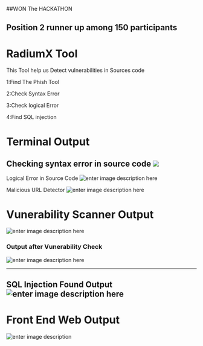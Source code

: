 ##WON The HACKATHON 
## Position 2 runner up among 150 participants
# RadiumX Tool 

This Tool help us Detect vulnerabilities in Sources code

1:Find The Phish Tool

2:Check Syntax Error

3:Check logical Error

4:Find SQL injection

# Terminal Output
Checking syntax error in source code
![](https://res.cloudinary.com/dtbikpook/image/upload/v1679464965/SyntaxErrorOutput_lxgwwh.png)
-----
Logical Error in Source Code
![enter image description here](https://res.cloudinary.com/dtbikpook/image/upload/v1679464962/logicalErrorOutput_jlrbaz.png)

Malicious URL Detector
![enter image description here](https://res.cloudinary.com/dtbikpook/image/upload/v1679464963/MaliciousURLDetectorOutput_yccef7.png)

# Vunerability Scanner Output
![enter image description here](https://res.cloudinary.com/dtbikpook/image/upload/v1679464964/Vunerability_Scanner_Output_pluuar.png)

### Output after Vunerability Check
![enter image description here](https://res.cloudinary.com/dtbikpook/image/upload/v1679464516/vunerabilityOutput_mayfeg.png)

---
## SQL Injection Found Output![enter image description here](https://res.cloudinary.com/dtbikpook/image/upload/v1679464962/SqlInjectionOutput_cwxp6m.png)

# Front End Web Output
![enter image description](https://res.cloudinary.com/dtbikpook/image/upload/v1679466085/MaliciousSourceCodeDetectorOutput_uweuqz.png)
